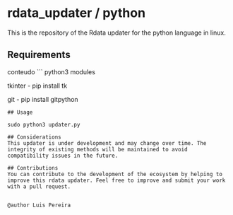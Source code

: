 # rdata_updater / python

This is the repository of the Rdata updater for the python language in linux.

## Requirements
 conteudo ```
python3 modules

tkinter - pip install tk 

git - pip install gitpython
``` 
## Usage

sudo python3 updater.py

## Considerations
This updater is under development and may change over time. The integrity of existing methods will be maintained to avoid compatibility issues in the future.

## Contributions
You can contribute to the development of the ecosystem by helping to improve this rdata updater. Feel free to improve and submit your work with a pull request.


@author Luis Pereira


